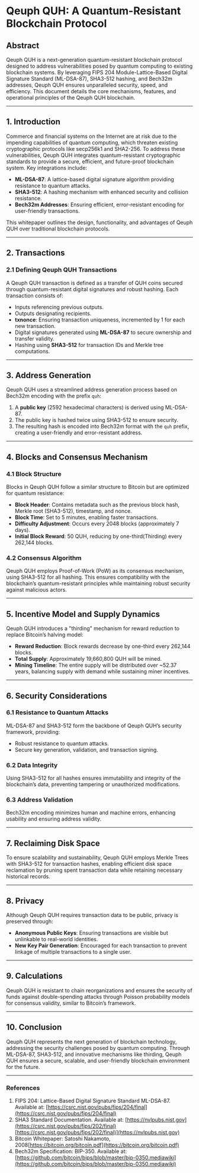 # Qeuph QUH: A Quantum-Resistant Blockchain Protocol

## Abstract
Qeuph QUH is a next-generation quantum-resistant blockchain protocol designed to address vulnerabilities posed by quantum computing to existing blockchain systems. By leveraging FIPS 204 Module-Lattice-Based Digital Signature Standard (ML-DSA-87), SHA3-512 hashing, and Bech32m addresses, Qeuph QUH ensures unparalleled security, speed, and efficiency. This document details the core mechanisms, features, and operational principles of the Qeuph QUH blockchain.

---

## 1. Introduction
Commerce and financial systems on the Internet are at risk due to the impending capabilities of quantum computing, which threaten existing cryptographic protocols like secp256k1 and SHA2-256. To address these vulnerabilities, Qeuph QUH integrates quantum-resistant cryptographic standards to provide a secure, efficient, and future-proof blockchain system. Key integrations include:

- **ML-DSA-87**: A lattice-based digital signature algorithm providing resistance to quantum attacks.
- **SHA3-512**: A hashing mechanism with enhanced security and collision resistance.
- **Bech32m Addresses**: Ensuring efficient, error-resistant encoding for user-friendly transactions.

This whitepaper outlines the design, functionality, and advantages of Qeuph QUH over traditional blockchain protocols.

---

## 2. Transactions
### 2.1 Defining Qeuph QUH Transactions
A Qeuph QUH transaction is defined as a transfer of QUH coins secured through quantum-resistant digital signatures and robust hashing. Each transaction consists of:

- Inputs referencing previous outputs.
- Outputs designating recipients.
- **txnonce**: Ensuring transaction uniqueness, incremented by 1 for each new transaction.
- Digital signatures generated using **ML-DSA-87** to secure ownership and transfer validity.
- Hashing using **SHA3-512** for transaction IDs and Merkle tree computations.

---

## 3. Address Generation
Qeuph QUH uses a streamlined address generation process based on Bech32m encoding with the prefix `quh`:

1. A **public key** (2592 hexadecimal characters) is derived using ML-DSA-87.
2. The public key is hashed twice using SHA3-512 to ensure security.
3. The resulting hash is encoded into Bech32m format with the `quh` prefix, creating a user-friendly and error-resistant address.

---

## 4. Blocks and Consensus Mechanism
### 4.1 Block Structure
Blocks in Qeuph QUH follow a similar structure to Bitcoin but are optimized for quantum resistance:

- **Block Header**: Contains metadata such as the previous block hash, Merkle root (SHA3-512), timestamp, and nonce.
- **Block Time**: Set to 5 minutes, enabling faster transactions.
- **Difficulty Adjustment**: Occurs every 2048 blocks (approximately 7 days).
- **Initial Block Reward**: 50 QUH, reducing by one-third(Thirding) every 262,144 blocks.

### 4.2 Consensus Algorithm
Qeuph QUH employs Proof-of-Work (PoW) as its consensus mechanism, using SHA3-512 for all hashing. This ensures compatibility with the blockchain’s quantum-resistant principles while maintaining robust security against malicious actors.

---

## 5. Incentive Model and Supply Dynamics
Qeuph QUH introduces a "thirding" mechanism for reward reduction to replace Bitcoin’s halving model:

- **Reward Reduction**: Block rewards decrease by one-third every 262,144 blocks.
- **Total Supply**: Approximately 19,660,800 QUH will be mined.
- **Mining Timeline**: The entire supply will be distributed over ~52.37 years, balancing supply with demand while sustaining miner incentives.

---

## 6. Security Considerations
### 6.1 Resistance to Quantum Attacks
ML-DSA-87 and SHA3-512 form the backbone of Qeuph QUH’s security framework, providing:

- Robust resistance to quantum attacks.
- Secure key generation, validation, and transaction signing.

### 6.2 Data Integrity
Using SHA3-512 for all hashes ensures immutability and integrity of the blockchain’s data, preventing tampering or unauthorized modifications.

### 6.3 Address Validation
Bech32m encoding minimizes human and machine errors, enhancing usability and ensuring address validity.

---

## 7. Reclaiming Disk Space
To ensure scalability and sustainability, Qeuph QUH employs Merkle Trees with SHA3-512 for transaction hashes, enabling efficient disk space reclamation by pruning spent transaction data while retaining necessary historical records.

---

## 8. Privacy
Although Qeuph QUH requires transaction data to be public, privacy is preserved through:

- **Anonymous Public Keys**: Ensuring transactions are visible but unlinkable to real-world identities.
- **New Key Pair Generation**: Encouraged for each transaction to prevent linkage of multiple transactions to a single user.

---

## 9. Calculations
Qeuph QUH is resistant to chain reorganizations and ensures the security of funds against double-spending attacks through Poisson probability models for consensus validity, similar to Bitcoin’s framework.

---

## 10. Conclusion
Qeuph QUH represents the next generation of blockchain technology, addressing the security challenges posed by quantum computing. Through ML-DSA-87, SHA3-512, and innovative mechanisms like thirding, Qeuph QUH ensures a secure, scalable, and user-friendly blockchain environment for the future.

---

### References
1. FIPS 204: Lattice-Based Digital Signature Standard ML-DSA-87. Available at: [https://csrc.nist.gov/pubs/fips/204/final](https://csrc.nist.gov/pubs/fips/204/final)
2. SHA3 Standard Documentation. Available at: [https://nvlpubs.nist.gov](https://csrc.nist.gov/pubs/fips/202/final)[https://csrc.nist.gov/pubs/fips/202/final)](https://nvlpubs.nist.gov)
3. Bitcoin Whitepaper: Satoshi Nakamoto, 2008[https://bitcoin.org/bitcoin.pdf](https://bitcoin.org/bitcoin.pdf)
4. Bech32m Specification: BIP-350. Available at: [https://github.com/bitcoin/bips/blob/master/bip-0350.mediawiki](https://github.com/bitcoin/bips/blob/master/bip-0350.mediawiki)


